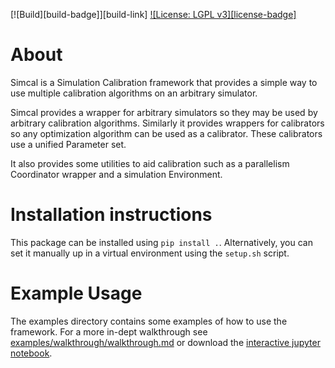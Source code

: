 [![Build][build-badge]][build-link]
[![License: LGPL v3][license-badge]](LICENSE)

# About
Simcal is a Simulation Calibration framework that provides a simple way to use multiple calibration algorithms on an arbitrary simulator.

Simcal provides a wrapper for arbitrary simulators so they may be used by arbitrary calibration algorithms.  Similarly it provides wrappers for calibrators so any optimization algorithm can be used as a calibrator.  These calibrators use a unified Parameter set.

It also provides some utilities to aid calibration such as a parallelism Coordinator wrapper and a simulation Environment.

# Installation instructions
This package can be installed using `pip install .`.
Alternatively, you can set it manually up in a virtual environment using the `setup.sh` script.

# Example Usage
The examples directory contains some examples of how to use the framework.  For a more in-dept walkthrough see [examples/walkthrough/walkthrough.md](examples/walkthrough/walkthrough.md) or download the [interactive jupyter notebook](examples/walkthrough/walkthrough.ipynb).
